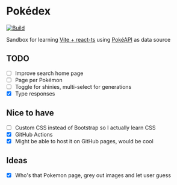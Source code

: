 # Pokédex

[![Build](https://github.com/840/pokemon-app/actions/workflows/build-and-deploy.yml/badge.svg?branch=main)](https://github.com/840/pokemon-app/actions/workflows/build-and-deploy.yml)

Sandbox for learning [Vite + react-ts](https://vitejs.dev) using [PokéAPI](https://pokeapi.co) as data source

## TODO

- [ ] Improve search home page
- [ ] Page per Pokémon
- [ ] Toggle for shinies, multi-select for generations
- [x] Type responses

## Nice to have

- [ ] Custom CSS instead of Bootstrap so I actually learn CSS
- [x] GitHub Actions
- [x] Might be able to host it on GitHub pages, would be cool

## Ideas

- [x] Who's that Pokemon page, grey out images and let user guess
